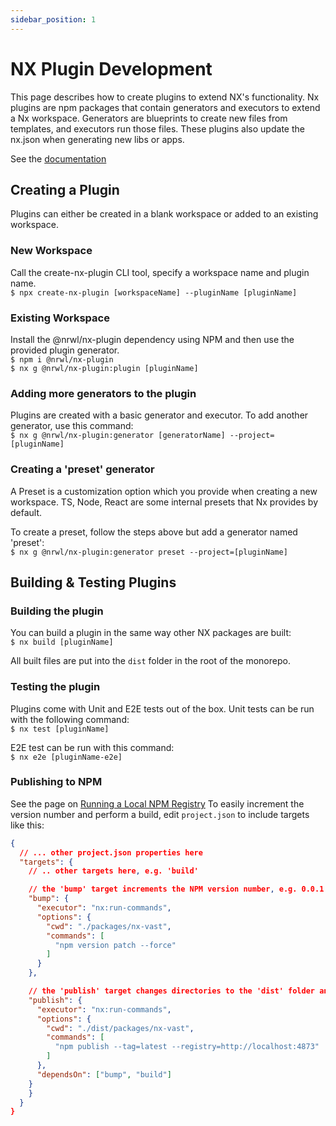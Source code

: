 ```yaml
---
sidebar_position: 1
---
```


# NX Plugin Development
This page describes how to create plugins to extend NX's functionality. Nx plugins are npm packages that contain generators and executors to extend a Nx workspace. Generators are blueprints to create new files from templates, and executors run those files. These plugins also update the nx.json when generating new libs or apps.

See the [documentation](https://nx.dev/packages/nx-plugin)


## Creating a Plugin
Plugins can either be created in a blank workspace or added to an existing workspace.


### New Workspace
Call the create-nx-plugin CLI tool, specify a workspace name and plugin name.  
`$ npx create-nx-plugin [workspaceName] --pluginName [pluginName]`  


### Existing Workspace
Install the @nrwl/nx-plugin dependency using NPM and then use the provided plugin generator.  
`$ npm i @nrwl/nx-plugin`  
`$ nx g @nrwl/nx-plugin:plugin [pluginName]`


### Adding more generators to the plugin
Plugins are created with a basic generator and executor. To add another generator, use this command:  
`$ nx g @nrwl/nx-plugin:generator [generatorName] --project=[pluginName]`

### Creating a 'preset' generator
A Preset is a customization option which you provide when creating a new workspace. TS, Node, React are some internal presets that Nx provides by default.

To create a preset, follow the steps above but add a generator named 'preset':   
`$ nx g @nrwl/nx-plugin:generator preset --project=[pluginName]`


## Building & Testing Plugins

### Building the plugin
You can build a plugin in the same way other NX packages are built:  
`$ nx build [pluginName]`

All built files are put into the `dist` folder in the root of the monorepo.


### Testing the plugin
Plugins come with Unit and E2E tests out of the box.
Unit tests can be run with the following command:  
`$ nx test [pluginName]`

E2E test can be run with this command:  
`$ nx e2e [pluginName-e2e]`

### Publishing to NPM
See the page on [Running a Local NPM Registry](/docs/node/node.md)
To easily increment the version number and perform a build, edit `project.json` to include targets like this:

```json
{
  // ... other project.json properties here
  "targets": {
    // .. other targets here, e.g. 'build'

    // the 'bump' target increments the NPM version number, e.g. 0.0.1 -> 0.0.2
    "bump": {
      "executor": "nx:run-commands",
      "options": {
        "cwd": "./packages/nx-vast",
        "commands": [
          "npm version patch --force"
        ]
      }
    },

    // the 'publish' target changes directories to the 'dist' folder and publishes the built package to a local repository running Verdaccio. It also ensures the 'bump' and 'build' targets are run first (in that order)
    "publish": {
      "executor": "nx:run-commands",
      "options": {
        "cwd": "./dist/packages/nx-vast",
        "commands": [
          "npm publish --tag=latest --registry=http://localhost:4873"
        ]
      },
      "dependsOn": ["bump", "build"]
    }
    }
  }
}
```